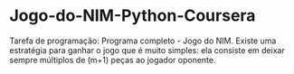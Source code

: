 # Jogo-do-NIM-Python-Coursera
Tarefa de programação: Programa completo - Jogo do NIM. Existe uma estratégia para ganhar o jogo que é muito simples: ela consiste em deixar sempre múltiplos de (m+1) peças ao jogador oponente.
